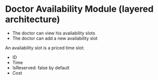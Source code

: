 # Doctor Availability Module (layered architecture)

* The doctor can view his availability slots
* The doctor can add a new availability slot

An availability slot is a priced time slot:
- ID
- Time
- IsReserved: false by default
- Cost
